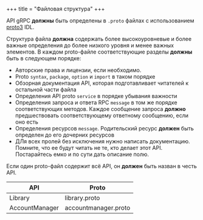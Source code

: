+++
title = "Файловая структура"
+++

API gRPC **должны** быть определены в `.proto` файлах с использованием [proto3](https://cloud.google.com/apis/design/proto3) IDL.

Структура файла **должна** содержать более высокоуровневые и более важные определения до более низкого уровня и менее важных элементов. В каждом proto-файле соответствующие разделы **должны** быть в следующем порядке:

- Авторские права и лицензии, если необходимо.
- Proto `syntax`, `package`, `option` и `import` в таком порядке
- Обзорная документация API, которая подготавливает читателей к остальной части файла
- Определения API proto  `service` в порядке убывания важности
- Определения запроса и ответа RPC `message` в том же порядке соответствующих методов. Каждое сообщение запроса **должно** предшествовать соответствующему ответному сообщению, если оно есть
- Определения ресурсов `message`. Родительский ресурс **должен** быть определен до его дочерних ресурсов
- ДЛя всех пролей без исключения нужно написать документацию. Помните, что ее будут читать не те, кто делает этот API. Постарайтесь емко и по сути дать описание полю.

Если один proto-файл содержит всё API, он **должен** быть назван в честь API.

|API|Proto|
|---|-----|
|Library|library.proto|
|AccountManager|accountmanager.proto|
